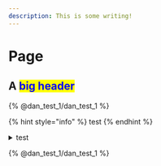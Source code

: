 ```yaml
---
description: This is some writing!
---
```


# Page

## A <mark style="color:blue;">big header</mark>





{% @dan_test_1/dan_test_1 %}

{% hint style="info" %}
test
{% endhint %}

<details>

<summary>test</summary>

test

more

even more



</details>



{% @dan_test_1/dan_test_1 %}
